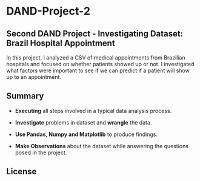 # DAND-Project-2

## Second DAND Project - Investigating Dataset: Brazil Hospital Appointment

In this project, I analyzed a CSV of medical appointments from Brazilian hospitals and focused on whether patients showed up or not. I investigated what factors were important to see if we can predict if a patient will show up to an appointment. 

## Summary 

* **Executing** all steps involved in a typical data analysis process. 

* **Investigate** problems in dataset and **wrangle** the data.

* **Use Pandas, Numpy and Matplotlib** to produce findings.

* **Make Observations** about the dataset while answering the questions posed in the project.

## License

